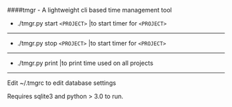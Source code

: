 ####tmgr - A lightweight cli based time management tool

* ./tmgr.py start `<PROJECT>` |to start timer for `<PROJECT>`
-------------------------------------------------------------
* ./tmgr.py stop `<PROJECT>`	|to start timer for `<PROJECT>`
-------------------------------------------------------------
* ./tmgr.py print							|to print time used on all projects
-------------------------------------------------------------
Edit ~/.tmgrc to edit database settings

Requires sqlite3 and python > 3.0 to run.

